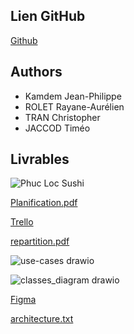 
## Lien GitHub

[Github](https://github.com/jpkamdem/phuc-loc-pro)

## Authors

- Kamdem Jean-Philippe
- ROLET Rayane-Aurélien
- TRAN Christopher
- JACCOD Timéo

## Livrables
![Phuc Loc Sushi](https://github.com/jpkamdem/phucloc/assets/115159200/ca6cf06f-fbe5-4761-8533-18017ce41e3d)

[Planification.pdf](https://github.com/jpkamdem/phucloc/files/14737095/Planification.pdf)

[Trello](https://trello.com/b/gOk67aFw/sae401)

[repartition.pdf](https://github.com/jpkamdem/phucloc/files/14737090/repartition.pdf)

![use-cases drawio](https://github.com/jpkamdem/phucloc/assets/115159200/6ca7e5f0-dff5-48b2-861e-e4f806ed1d4d)

![classes_diagram drawio](https://github.com/jpkamdem/phucloc/assets/115159200/43ede24d-9272-4c5c-8a3e-ff2e471df61b)

[Figma](https://www.figma.com/file/hDasoZV9Olo3GZ0qK4IYpd/PHUCLOC-SUSHI?type=design&node-id=0%3A1&mode=design&t=E3LTpxuSHfe24jJ4-1)

[architecture.txt](https://github.com/jpkamdem/phucloc/files/14737106/architecture.txt)

